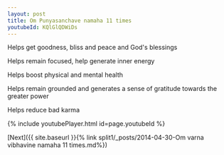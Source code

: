 ```yaml
---
layout: post
title: Om Punyasanchave namaha 11 times
youtubeId: KQlGlQDWiDs
---
```

 
 
Helps get goodness, bliss and peace and God's blessings
 
Helps remain focused, help generate inner energy 
 
Helps boost physical and mental health 
 
Helps remain grounded and generates a sense of gratitude towards the greater power 
 
Helps reduce bad karma
 
 
 
 


{% include youtubePlayer.html id=page.youtubeId %}
 
[Next]({{ site.baseurl }}{% link  split1/_posts/2014-04-30-Om varna vibhavine namaha 11 times.md%})
 
